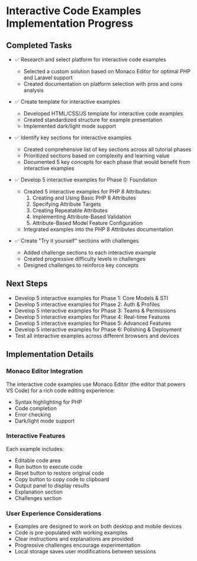 # Interactive Code Examples Implementation Progress

## Completed Tasks

- ✅ Research and select platform for interactive code examples
  - Selected a custom solution based on Monaco Editor for optimal PHP and Laravel support
  - Created documentation on platform selection with pros and cons analysis

- ✅ Create template for interactive examples
  - Developed HTML/CSS/JS template for interactive code examples
  - Created standardized structure for example presentation
  - Implemented dark/light mode support

- ✅ Identify key sections for interactive examples
  - Created comprehensive list of key sections across all tutorial phases
  - Prioritized sections based on complexity and learning value
  - Documented 5 key concepts for each phase that would benefit from interactive examples

- ✅ Develop 5 interactive examples for Phase 0: Foundation
  - Created 5 interactive examples for PHP 8 Attributes:
    1. Creating and Using Basic PHP 8 Attributes
    2. Specifying Attribute Targets
    3. Creating Repeatable Attributes
    4. Implementing Attribute-Based Validation
    5. Attribute-Based Model Feature Configuration
  - Integrated examples into the PHP 8 Attributes documentation

- ✅ Create "Try it yourself" sections with challenges
  - Added challenge sections to each interactive example
  - Created progressive difficulty levels in challenges
  - Designed challenges to reinforce key concepts

## Next Steps

- Develop 5 interactive examples for Phase 1: Core Models & STI
- Develop 5 interactive examples for Phase 2: Auth & Profiles
- Develop 5 interactive examples for Phase 3: Teams & Permissions
- Develop 5 interactive examples for Phase 4: Real-time Features
- Develop 5 interactive examples for Phase 5: Advanced Features
- Develop 5 interactive examples for Phase 6: Polishing & Deployment
- Test all interactive examples across different browsers and devices

## Implementation Details

### Monaco Editor Integration

The interactive code examples use Monaco Editor (the editor that powers VS Code) for a rich code editing experience:

- Syntax highlighting for PHP
- Code completion
- Error checking
- Dark/light mode support

### Interactive Features

Each example includes:

- Editable code area
- Run button to execute code
- Reset button to restore original code
- Copy button to copy code to clipboard
- Output panel to display results
- Explanation section
- Challenges section

### User Experience Considerations

- Examples are designed to work on both desktop and mobile devices
- Code is pre-populated with working examples
- Clear instructions and explanations are provided
- Progressive challenges encourage experimentation
- Local storage saves user modifications between sessions
